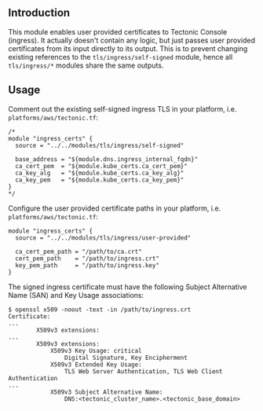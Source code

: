 ## Introduction

This module enables user provided certificates to Tectonic Console (ingress).
It actually doesn't contain any logic, but just passes user provided certificates from its input directly to its output.
This is to prevent changing existing references to the `tls/ingress/self-signed` module, hence all `tls/ingress/*` modules share
the same outputs.

## Usage

Comment out the existing self-signed ingress TLS in your platform, i.e. `platforms/aws/tectonic.tf`:
```
/*
module "ingress_certs" {
  source = "../../modules/tls/ingress/self-signed"

  base_address = "${module.dns.ingress_internal_fqdn}"
  ca_cert_pem  = "${module.kube_certs.ca_cert_pem}"
  ca_key_alg   = "${module.kube_certs.ca_key_alg}"
  ca_key_pem   = "${module.kube_certs.ca_key_pem}"
}
*/
```

Configure the user provided certificate paths in your platform, i.e. `platforms/aws/tectonic.tf`:
```
module "ingress_certs" {
  source = "../../modules/tls/ingress/user-provided"

  ca_cert_pem_path = "/path/to/ca.crt"
  cert_pem_path    = "/path/to/ingress.crt"
  key_pem_path     = "/path/to/ingress.key"
}
```

The signed ingress certificate must have the following Subject Alternative Name (SAN) and Key Usage associations:
```
$ openssl x509 -noout -text -in /path/to/ingress.crt
Certificate:
...
        X509v3 extensions:
...
        X509v3 extensions:
            X509v3 Key Usage: critical
                Digital Signature, Key Encipherment
            X509v3 Extended Key Usage: 
                TLS Web Server Authentication, TLS Web Client Authentication
...
            X509v3 Subject Alternative Name: 
                DNS:<tectonic_cluster_name>.<tectonic_base_domain>
```
